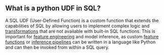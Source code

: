 **What is a python UDF in SQL?**
--------------------------------

A SQL UDF (User-Defined Function) is a custom function that extends the capabilities of SQL by allowing users to implement complex logic and [transformations](https://www.hopsworks.ai/dictionary/transformation) that are not available with built-in SQL functions. This is important for [feature engineering](https://www.hopsworks.ai/dictionary/feature-engineering) and model inference, as custom [feature functions](https://www.hopsworks.ai/dictionary/feature-function) or [inference pipelines](https://www.hopsworks.ai/dictionary/inference-pipeline) can be written in a language like Python and can then be invoked from within a SQL query.

